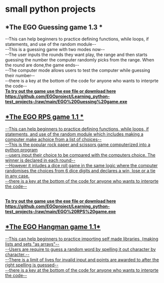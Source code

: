 <h1>small python projects</h1>
   <h2>*The EGO Guessing game 1.3 *</h2>
     <p> --This can help beginners to practice defining functions, while loops, if statements, and use of the random module--
     <br> --This is a guessing game with two modes now--
      <br>--The user inputs the rounds they want play, the range and then starts guessing the number the  computer randomly picks from the range. When the round are done,the game ends--
      <br>--The computer mode allows users to test the computer while guessing their number--
      <br>--there is a key at the bottom of the code for anyone who wants to interprte the code--
      <br><u><b>To try out the game use the exe file or download here https://github.com/EGOproject/Learning_python-test_projects-/raw/main/EGO%20Guessing%20game.exe</b></p>
    
  <h2> *The EGO RPS game 1.1 *</h2>
      <p>--This can help beginners to practice defining functions, while loops, if statements, and use of the random module which includes making a computer make achoice 
         from a list of choices--
      <br>--This is the popular rock paper and scissors game computerized into a python program
      <br>--users input their choice to be compared with the computers choice. The winner is declared in each round--
      <br>--However it inludes a dice roll game in the same logic where the computer randomises the choices from 6 dice digits and declares a win, lose or a tie in any case.
      <br>--there is a key at the bottom of the code for anyone who wants to interprte the code--
      </p>
      <br><u><b>To try out the game use the exe file or download here https://github.com/EGOproject/Learning_python-test_projects-/raw/main/EGO%20RPS%20game.exe</b></p>
   <h2> *The EGO Hangman game 1.1*</h2>
      <p>--This can help beginners to practice importing self made libraries, (making lists and sets "as arrays"--
      <br>--Users are require to guess a random word by spelling it out character by character.--
      <br>--There is a limit of lives for invalid input and points are awarded to after the right spelling is guessed--
      <br>--there is a key at the bottom of the code for anyone who wants to interprte the code--
      </p>
